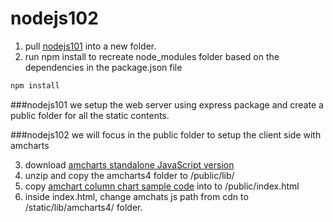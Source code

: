 # nodejs102

1. pull [nodejs101](https://github.com/designerkenji/nodejs101) into a new folder. 
2. run npm install to recreate node_modules folder based on the dependencies in the package.json file
```js
npm install
```

 
 ###nodejs101 we setup the web server using express package and create a public folder for all the static contents. 

 ###nodejs102 we will focus in the public folder to setup the client side with amcharts  

 3. download [amcharts standalone JavaScript version](https://www.amcharts.com/download/)
 4. unzip and copy the amcharts4 folder to /public/lib/
 5. copy [amchart column chart sample code](https://www.amcharts.com/demos/column-chart-with-axis-break/) into to /public/index.html 
 6. inside index.html, change amchats js path from cdn to /static/lib/amcharts4/ folder.